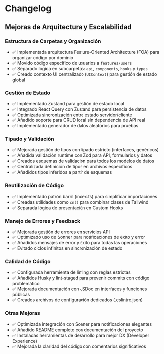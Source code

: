 # Changelog

## Mejoras de Arquitectura y Escalabilidad

### Estructura de Carpetas y Organización
- ✅ Implementada arquitectura Feature-Oriented Architecture (FOA) para organizar código por dominio
- ✅ Movido código específico de usuarios a `features/users`
- ✅ Separado lógica en subcarpetas: `api`, `components`, `hooks` y `types` 
- ✅ Creado contexto UI centralizado (`UIContext`) para gestión de estado global 

### Gestión de Estado
- ✅ Implementado Zustand para gestión de estado local
- ✅ Integrado React Query con Zustand para persistencia de datos
- ✅ Optimizada sincronización entre estado servidor/cliente
- ✅ Añadido soporte para CRUD local sin dependencia de API real
- ✅ Implementado generador de datos aleatorios para pruebas

### Tipado y Validación
- ✅ Mejorada gestión de tipos con tipado estricto (interfaces, genéricos)
- ✅ Añadida validación runtime con Zod para API, formularios y datos
- ✅ Creados esquemas de validación para todos los modelos de datos
- ✅ Centralizada definición de tipos en archivos específicos
- ✅ Añadidos tipos inferidos a partir de esquemas

### Reutilización de Código
- ✅ Implementado patrón barril (index.ts) para simplificar importaciones
- ✅ Creadas utilidades como `cn()` para combinar clases de Tailwind
- ✅ Separada lógica de presentación en Custom Hooks

### Manejo de Errores y Feedback
- ✅ Mejorada gestión de errores en servicios API
- ✅ Optimizado uso de Sonner para notificaciones de éxito y error
- ✅ Añadidos mensajes de error y éxito para todas las operaciones
- ✅ Evitado ciclos infinitos en sincronización de estado

### Calidad de Código
- ✅ Configurada herramienta de linting con reglas estrictas
- ✅ Añadidos Husky y lint-staged para prevenir commits con código problemático
- ✅ Mejorada documentación con JSDoc en interfaces y funciones públicas
- ✅ Creados archivos de configuración dedicados (.eslintrc.json)

### Otras Mejoras
- ✅ Optimizada integración con Sonner para notificaciones elegantes
- ✅ Añadido README completo con documentación del proyecto
- ✅ Instaladas herramientas de desarrollo para mejor DX (Developer Experience)
- ✅ Mejorada la claridad del código con comentarios significativos 